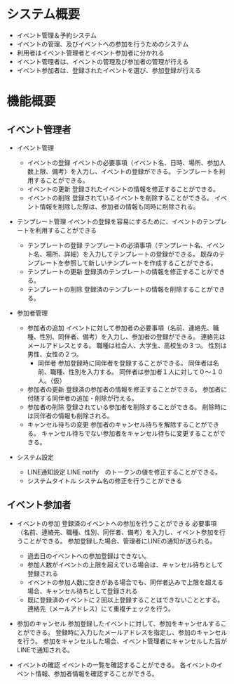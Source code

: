 # システム概要
* イベント管理＆予約システム
* イベントの管理、及びイベントへの参加を行うためのシステム
* 利用者はイベント管理者とイベント参加者に分かれる
* イベント管理者は、イベントの管理及び参加者の管理が行える
* イベント参加者は、登録されたイベントを選び、参加登録が行える

# 機能概要

## イベント管理者

* イベント管理
    * イベントの登録
        イベントの必要事項（イベント名、日時、場所、参加人数上限、備考）を入力し、イベントの登録ができる。
        テンプレートを利用することができる。
    * イベントの更新
        登録されたイベントの情報を修正することができる。
    * イベントの削除
        登録されているイベントを削除することができる。
        イベント情報を削除した際は、参加者の情報も同時に削除される。

* テンプレート管理
    イベントの登録を容易にするために、イベントのテンプレートを利用することができる
    * テンプレートの登録
        テンプレートの必須事項（テンプレート名、イベント名、場所、詳細）を入力してテンプレートの登録ができる。
        既存のテンプレートを参照して新しいテンプレートを作成することができる。
    * テンプレートの更新
        登録済のテンプレートの情報を修正することができる。
    * テンプレートの削除
        登録済のテンプレートの情報を削除することができる。


* 参加者管理
    * 参加者の追加
        イベントに対して参加者の必要事項（名前、連絡先、職種、性別、同伴者、備考）を入力し、参加者の登録ができる。
        連絡先はメールアドレスとする。
        職種は社会人、大学生、高校生の３つ。
        性別は男性、女性の２つ。
        * 同伴者
            参加登録時に同伴者を登録することができる。
            同伴者は名前、職種、性別を入力する。
            同伴者は参加者１人に対して０〜１０人。（仮）
    * 参加者の更新
        登録済の参加者の情報を修正することができる。
        参加者に付随する同伴者の追加・削除が行える。
    * 参加者の削除
        登録されている参加者を削除することができる。
        削除時には同伴者の情報も削除される。
    * キャンセル待ちの変更
        参加者のキャンセル待ちを解除することができる。
        キャンセル待ちでない参加者をキャンセル待ちに変更することができる。

* システム設定
    * LINE通知設定
        LINE notify　のトークンの値を修正することができる。
    * システムタイトル
        システム名の修正を行うことができる

## イベント参加者
* イベントの参加
    登録済のイベントへの参加を行うことができる
    必要事項（名前、連絡先、職種、性別、同伴者、備考）を入力し、イベント参加を行うことができる。
    参加登録した場合、管理者にLINEの通知が送られる。
    * 過去日のイベントへの参加登録はできない。
    * 参加人数がイベントの上限を超えている場合は、キャンセル待ちとして登録される
    * イベントの参加人数に空きがある場合でも、同伴者込みで上限を超える場合、キャンセル待ちとして登録される
    * 既に登録済のイベントに２回以上登録することはできないこととする。
        連絡先（メールアドレス）にて重複チェックを行う。

* 参加のキャンセル
    参加登録したイベントに対して、参加をキャンセルすることができる。
    登録時に入力したメールアドレスを指定し、参加のキャンセルを行う。
    参加をキャンセルした場合、イベント管理者にキャンセルした旨がLINEで通知される。

* イベントの確認
    イベントの一覧を確認することができる。
    各イベントのイベント情報、参加者情報を確認することができる。





